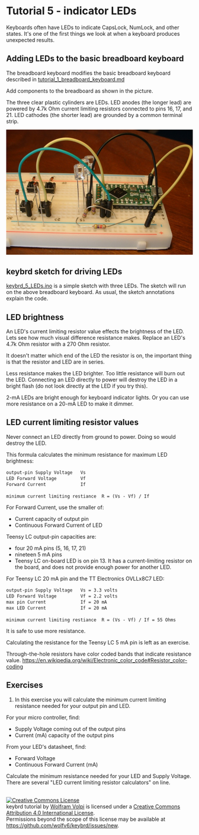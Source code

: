 Tutorial 5 - indicator LEDs
===========================
Keyboards often have LEDs to indicate CapsLock, NumLock, and other states.
It's one of the first things we look at when a keyboard produces unexpected results.

Adding LEDs to the basic breadboard keyboard
--------------------------------------------
The breadboard keyboard modifies the basic breadboard keyboard described in [tutorial_1_breadboard_keyboard.md](tutorial_1_breadboard_keyboard.md)

Add components to the breadboard as shown in the picture.

The three clear plastic cylinders are LEDs.
LED anodes (the longer lead) are powered by 4.7k Ohm current limiting resistors connected to pins 16, 17, and 21.
LED cathodes (the shorter lead) are grounded by a common terminal strip.

!["LEDs"](keybrd_5_LEDs/LEDs_back.JPG "LEDs")

keybrd sketch for driving LEDs
------------------------------
[keybrd_5_LEDs.ino](keybrd_5_LEDs/keybrd_5_LEDs.ino) is a simple sketch with three LEDs.
The sketch will run on the above breadboard keyboard.
As usual, the sketch annotations explain the code.

LED brightness
--------------
An LED's current limiting resistor value effects the brightness of the LED.
Lets see how much visual difference resistance makes.
Replace an LED's 4.7k Ohm resistor with a 270 Ohm resistor.

It doesn't matter which end of the LED the resistor is on, the important thing is that the resistor and LED are in series.

Less resistance makes the LED brighter.
Too little resistance will burn out the LED.
Connecting an LED directly to power will destroy the LED in a bright flash (do not look directly at the LED if you try this).

2-mA LEDs are bright enough for keyboard indicator lights.
Or you can use more resistance on a 20-mA LED to make it dimmer.

LED current limiting resistor values
------------------------------------
Never connect an LED directly from ground to power.  Doing so would destroy the LED.

This formula calculates the minimum resistance for maximum LED brightness:
```
output-pin Supply Voltage   Vs
LED Forward Voltage         Vf
Forward Current             If

minimum current limiting restiance  R = (Vs - Vf) / If
```

For Forward Current, use the smaller of: 
* Current capacity of output pin
* Continuous Forward Current of LED

Teensy LC output-pin capacities are:
* four 20 mA pins (5, 16, 17, 21)
* nineteen 5 mA pins
* Teensy LC on-board LED is on pin 13.
  It has a current-limiting resistor on the board, and does not provide enough power for another LED.

For Teensy LC 20 mA pin and the TT Electronics OVLLx8C7 LED:
```
output-pin Supply Voltage   Vs = 3.3 volts
LED Forward Voltage         Vf = 2.2 volts
max pin Current             If = 20 mA
max LED Current             If = 20 mA

minimum current limiting restiance  R = (Vs - Vf) / If = 55 Ohms
```
It is safe to use more resistance.

Calculating the resistance for the Teensy LC 5 mA pin is left as an exercise.

Through-the-hole resistors have color coded bands that indicate resistance value.
 https://en.wikipedia.org/wiki/Electronic_color_code#Resistor_color-coding

Exercises
---------
1) In this exercise you will calculate the minimum current limiting resistance needed for your output pin and LED.

For your micro controller, find:
* Supply Voltage coming out of the output pins
* Current (mA) capacity of the output pins

From your LED's  datasheet, find:
* Forward Voltage
* Continuous Forward Current (mA)

Calculate the minimum resistance needed for your LED and Supply Voltage.
There are several "LED current limiting resistor calculators" on line.

<br>
<a rel="license" href="https://creativecommons.org/licenses/by/4.0/"><img alt="Creative Commons License" style="border-width:0" src="https://licensebuttons.net/l/by/4.0/88x31.png" /></a><br /><span xmlns:dct="http://purl.org/dc/terms/" property="dct:title">keybrd tutorial</span> by <a xmlns:cc="https://creativecommons.org/ns" href="https://github.com/wolfv6/keybrd" property="cc:attributionName" rel="cc:attributionURL">Wolfram Volpi</a> is licensed under a <a rel="license" href="https://creativecommons.org/licenses/by/4.0/">Creative Commons Attribution 4.0 International License</a>.<br />Permissions beyond the scope of this license may be available at <a xmlns:cc="https://creativecommons.org/ns" href="https://github.com/wolfv6/keybrd/issues/new" rel="cc:morePermissions">https://github.com/wolfv6/keybrd/issues/new</a>.
